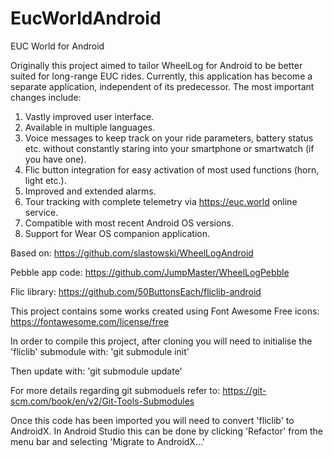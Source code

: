 # EucWorldAndroid
EUC World for Android

Originally this project aimed to tailor WheelLog for Android to be better suited for long-range EUC rides. Currently, this 
application has become a separate application, independent of its predecessor. The most important changes include:

1. Vastly improved user interface.
2. Available in multiple languages.
3. Voice messages to keep track on your ride parameters, battery status etc. without constantly staring into your smartphone or smartwatch (if you have one).
4. Flic button integration for easy activation of most used functions (horn, light etc.).
5. Improved and extended alarms.
6. Tour tracking with complete telemetry via https://euc.world online service.
7. Compatible with most recent Android OS versions.
8. Support for Wear OS companion application.

Based on:
https://github.com/slastowski/WheelLogAndroid

Pebble app code:
https://github.com/JumpMaster/WheelLogPebble

Flic library:
https://github.com/50ButtonsEach/fliclib-android

This project contains some works created using Font Awesome Free icons: https://fontawesome.com/license/free

In order to compile this project, after cloning you will need to initialise the 'fliclib' submodule with:
'git submodule init'

Then update with:
'git submodule update'

For more details regarding git submoduels refer to: https://git-scm.com/book/en/v2/Git-Tools-Submodules

Once this code has been imported you will need to convert 'fliclib' to AndroidX. In Android Studio this can be done by clicking 'Refactor' from the menu bar and selecting 'Migrate to AndroidX...'
